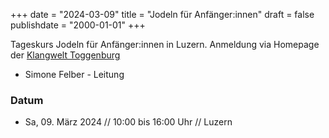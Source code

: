 ﻿+++
date = "2024-03-09"
title = "Jodeln für Anfänger:innen"
draft = false
publishdate = "2000-01-01"
+++

Tageskurs Jodeln für Anfänger:innen in Luzern. Anmeldung via Homepage der [Klangwelt Toggenburg](https://klangwelt.swiss/de/klangwelt-erleben/klangkurse/kursleiter/simone-felber.html)

* Simone Felber - Leitung

### Datum

* Sa, 09. März 2024 // 10:00 bis 16:00 Uhr // Luzern
